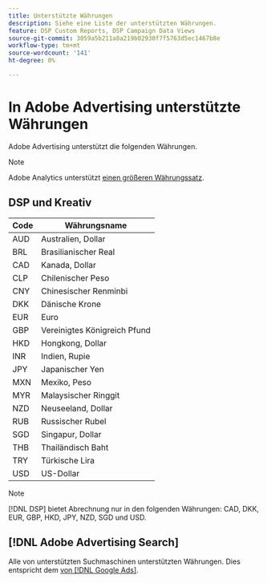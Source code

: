 ```yaml
---
title: Unterstützte Währungen
description: Siehe eine Liste der unterstützten Währungen.
feature: DSP Custom Reports, DSP Campaign Data Views
source-git-commit: 3059a5b211a8a219b02930f7f5763d5ec1467b8e
workflow-type: tm+mt
source-wordcount: '141'
ht-degree: 0%

---
```


# In Adobe Advertising unterstützte Währungen

Adobe Advertising unterstützt die folgenden Währungen.

>[!NOTE]
>
>Adobe Analytics unterstützt [einen größeren Währungssatz](https://experienceleague.adobe.com/docs/analytics/admin/admin-tools/currency.html).

## DSP und Kreativ

| Code | Währungsname |
| ------ | -------------- |
| AUD | Australien, Dollar |
| BRL | Brasilianischer Real |
| CAD | Kanada, Dollar |
| CLP | Chilenischer Peso |
| CNY | Chinesischer Renminbi |
| DKK | Dänische Krone |
| EUR | Euro |
| GBP | Vereinigtes Königreich Pfund |
| HKD | Hongkong, Dollar |
| INR | Indien, Rupie |
| JPY | Japanischer Yen |
| MXN | Mexiko, Peso |
| MYR | Malaysischer Ringgit |
| NZD | Neuseeland, Dollar |
| RUB | Russischer Rubel |
| SGD | Singapur, Dollar |
| THB | Thailändisch Baht |
| TRY | Türkische Lira |
| USD | US-Dollar |

>[!NOTE]
>
> [!DNL DSP] bietet Abrechnung nur in den folgenden Währungen: CAD, DKK, EUR, GBP, HKD, JPY, NZD, SGD und USD.

## [!DNL Adobe Advertising Search]

Alle von unterstützten Suchmaschinen unterstützten Währungen. Dies entspricht dem [von [!DNL Google Ads]](https://developers.google.com/adwords/api/docs/appendix/codes-formats#currency-codes).
